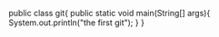 public class git{
public static void main(String[] args){
 System.out.println("the first git");
}
}
